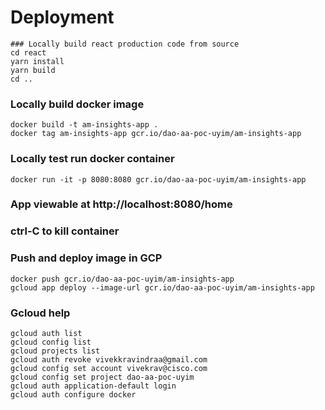 # Deployment

```
### Locally build react production code from source
cd react
yarn install
yarn build
cd ..
```

### Locally build docker image
```
docker build -t am-insights-app .
docker tag am-insights-app gcr.io/dao-aa-poc-uyim/am-insights-app
```

### Locally test run docker container
```
docker run -it -p 8080:8080 gcr.io/dao-aa-poc-uyim/am-insights-app
```
### App viewable at http://localhost:8080/home
### ctrl-C to kill container

### Push and deploy image in GCP
```
docker push gcr.io/dao-aa-poc-uyim/am-insights-app
gcloud app deploy --image-url gcr.io/dao-aa-poc-uyim/am-insights-app
```

### Gcloud help
```
gcloud auth list
gcloud config list
gcloud projects list
gcloud auth revoke vivekkravindraa@gmail.com
gcloud config set account vivekrav@cisco.com
gcloud config set project dao-aa-poc-uyim
gcloud auth application-default login
gcloud auth configure docker
```